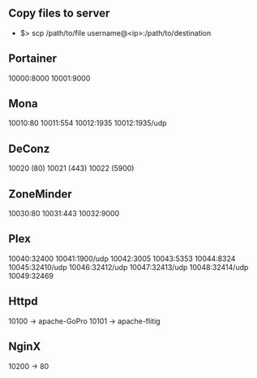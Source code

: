 ## Copy files to server
- $> scp /path/to/file username@\<ip\>:/path/to/destination

## Portainer
10000:8000
10001:9000

## Mona
10010:80
10011:554
10012:1935
10012:1935/udp

## DeConz
10020 (80)
10021 (443)
10022 (5900)

## ZoneMinder
10030:80
10031:443
10032:9000

## Plex
10040:32400
10041:1900/udp
10042:3005
10043:5353
10044:8324
10045:32410/udp
10046:32412/udp
10047:32413/udp
10048:32414/udp
10049:32469

## Httpd
10100 -> apache-GoPro
10101 -> apache-flitig

## NginX
10200 -> 80
